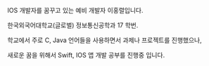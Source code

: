 IOS 개발자를 꿈꾸고 있는 예비 개발자 이홍렬입니다.

한국외국어대학교(글로벌) 정보통신공학과 17 학번. 

학교에서 주로 C, Java 언어들을 사용하면서 과제나 프로젝트를 진행했으나, 

새로운 꿈을 위해서 Swift, IOS 앱 개발 공부를 진행중 입니다.


<!---
LeeHongYul/LeeHongYul is a ✨ special ✨ repository because its `README.md` (this file) appears on your GitHub profile.
You can click the Preview link to take a look at your changes.
--->
